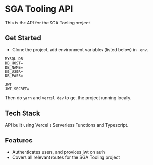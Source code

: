 # SGA Tooling API

This is the API for the SGA Tooling project

## Get Started

- Clone the project, add environment variables (listed below) in `.env`.

```env
MYSQL DB
DB_HOST=
DB_NAME=
DB_USER=
DB_PASS=

JWT
JWT_SECRET=
```

Then do `yarn` and `vercel dev` to get the project running locally. 

## Tech Stack

API built using Vercel's Serverless Functions and Typescript.

## Features

- Authenticates users, and provides jwt on auth
- Covers all relevant routes for the SGA Tooling project